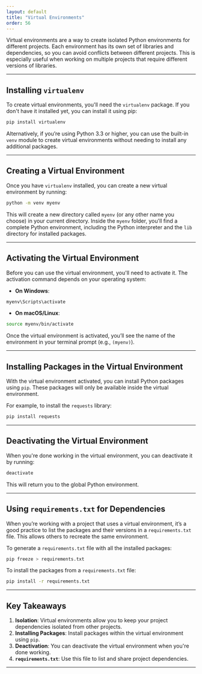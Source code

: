 ```yaml
---
layout: default
title: "Virtual Environments"
order: 56
---
```


Virtual environments are a way to create isolated Python environments for different projects. Each environment has its own set of libraries and dependencies, so you can avoid conflicts between different projects. This is especially useful when working on multiple projects that require different versions of libraries.

---

## Installing `virtualenv`

To create virtual environments, you'll need the `virtualenv` package. If you don't have it installed yet, you can install it using pip:

```bash
pip install virtualenv
```

Alternatively, if you’re using Python 3.3 or higher, you can use the built-in `venv` module to create virtual environments without needing to install any additional packages.

---

## Creating a Virtual Environment

Once you have `virtualenv` installed, you can create a new virtual environment by running:

```bash
python -m venv myenv
```

This will create a new directory called `myenv` (or any other name you choose) in your current directory. Inside the `myenv` folder, you'll find a complete Python environment, including the Python interpreter and the `lib` directory for installed packages.

---

## Activating the Virtual Environment

Before you can use the virtual environment, you'll need to activate it. The activation command depends on your operating system:

- **On Windows**:

```bash
myenv\Scripts\activate
```

- **On macOS/Linux**:

```bash
source myenv/bin/activate
```

Once the virtual environment is activated, you’ll see the name of the environment in your terminal prompt (e.g., `(myenv)`).

---

## Installing Packages in the Virtual Environment

With the virtual environment activated, you can install Python packages using `pip`. These packages will only be available inside the virtual environment.

For example, to install the `requests` library:

```bash
pip install requests
```

---

## Deactivating the Virtual Environment

When you're done working in the virtual environment, you can deactivate it by running:

```bash
deactivate
```

This will return you to the global Python environment.

---

## Using `requirements.txt` for Dependencies

When you’re working with a project that uses a virtual environment, it’s a good practice to list the packages and their versions in a `requirements.txt` file. This allows others to recreate the same environment.

To generate a `requirements.txt` file with all the installed packages:

```bash
pip freeze > requirements.txt
```

To install the packages from a `requirements.txt` file:

```bash
pip install -r requirements.txt
```

---

## Key Takeaways

1. **Isolation**: Virtual environments allow you to keep your project dependencies isolated from other projects.
2. **Installing Packages**: Install packages within the virtual environment using `pip`.
3. **Deactivation**: You can deactivate the virtual environment when you're done working.
4. **`requirements.txt`**: Use this file to list and share project dependencies.

---